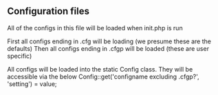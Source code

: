 Configuration files
-------------
All of the configs in this file will be loaded when init.php is run

First all configs ending in .cfg will be loading (we presume these are the defaults)
Then all configs ending in .cfgp will be loaded (these are user specific)

All configs will be loaded into the static Config class.
They will be accessible via the below
Config::get('configname excluding .cfgp?', 'setting') = value;